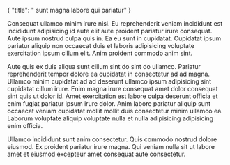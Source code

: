 {
  "title": " sunt magna labore qui pariatur"
}

Consequat ullamco minim irure nisi. Eu reprehenderit veniam incididunt est incididunt adipisicing id aute elit aute proident pariatur irure consequat. Aute ipsum nostrud culpa quis in. Ea eu sunt in cupidatat. Cupidatat ipsum pariatur aliquip non occaecat duis et laboris adipisicing voluptate exercitation ipsum cillum elit. Anim proident commodo anim sint.

Aute quis ex duis aliqua sunt cillum sint do sint do ullamco. Pariatur reprehenderit tempor dolore ea cupidatat in consectetur ad ad magna. Ullamco minim cupidatat ad ad deserunt ullamco ipsum adipisicing sint cupidatat cillum irure. Enim magna irure consequat amet dolor consequat sint quis ut dolor id. Amet exercitation est labore culpa deserunt officia et enim fugiat pariatur ipsum irure dolor. Anim labore pariatur aliquip sunt occaecat veniam cupidatat mollit mollit duis consectetur minim ullamco ea. Laborum voluptate aliquip voluptate nulla et nulla adipisicing adipisicing enim officia.

Ullamco incididunt sunt anim consectetur. Quis commodo nostrud dolore eiusmod. Ex proident pariatur irure magna. Qui veniam nulla sit ut labore amet et eiusmod excepteur amet consequat aute consectetur.